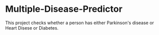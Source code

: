 # Multiple-Disease-Predictor
This project checks whether a person has either Parkinson's disease or Heart Disese or  Diabetes.
